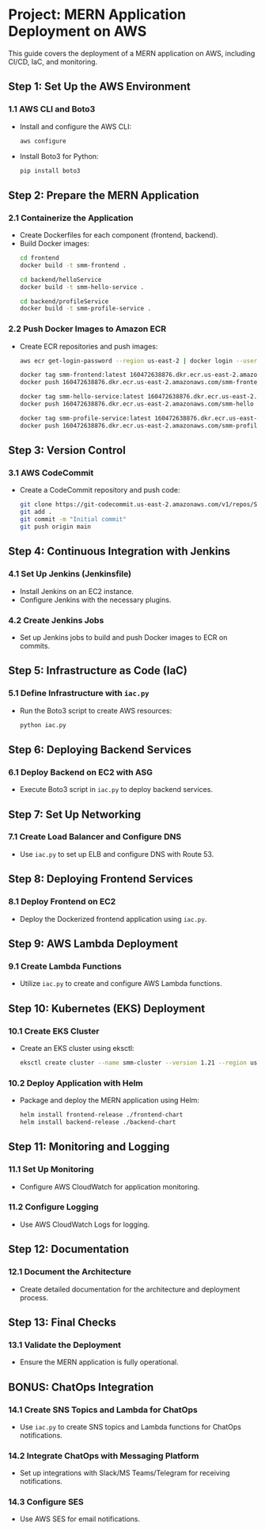 # Project: MERN Application Deployment on AWS

This guide covers the deployment of a MERN application on AWS, including CI/CD, IaC, and monitoring.

## Step 1: Set Up the AWS Environment

### 1.1 AWS CLI and Boto3
- Install and configure the AWS CLI:
  ```bash
  aws configure
  ```
- Install Boto3 for Python:
  ```bash
  pip install boto3
  ```

## Step 2: Prepare the MERN Application

### 2.1 Containerize the Application
- Create Dockerfiles for each component (frontend, backend).
- Build Docker images:
  ```bash
  cd frontend
  docker build -t smm-frontend .

  cd backend/helloService
  docker build -t smm-hello-service .

  cd backend/profileService
  docker build -t smm-profile-service .
  ```

### 2.2 Push Docker Images to Amazon ECR
- Create ECR repositories and push images:
  ```bash
  aws ecr get-login-password --region us-east-2 | docker login --username AWS --password-stdin 160472638876.dkr.ecr.us-east-2.amazonaws.com
  
  docker tag smm-frontend:latest 160472638876.dkr.ecr.us-east-2.amazonaws.com/smm-frontend:latest
  docker push 160472638876.dkr.ecr.us-east-2.amazonaws.com/smm-frontend:latest

  docker tag smm-hello-service:latest 160472638876.dkr.ecr.us-east-2.amazonaws.com/smm-hello-service:latest
  docker push 160472638876.dkr.ecr.us-east-2.amazonaws.com/smm-hello

  docker tag smm-profile-service:latest 160472638876.dkr.ecr.us-east-2.amazonaws.com/smm-profile-service:latest
  docker push 160472638876.dkr.ecr.us-east-2.amazonaws.com/smm-profile-service:latest
  ```

## Step 3: Version Control

### 3.1 AWS CodeCommit
- Create a CodeCommit repository and push code:
  ```bash
  git clone https://git-codecommit.us-east-2.amazonaws.com/v1/repos/SampleMERNwithMicroservices
  git add .
  git commit -m "Initial commit"
  git push origin main
  ```

## Step 4: Continuous Integration with Jenkins

### 4.1 Set Up Jenkins (Jenkinsfile)
- Install Jenkins on an EC2 instance.
- Configure Jenkins with the necessary plugins.

### 4.2 Create Jenkins Jobs
- Set up Jenkins jobs to build and push Docker images to ECR on commits.

## Step 5: Infrastructure as Code (IaC)

### 5.1 Define Infrastructure with `iac.py`
- Run the Boto3 script to create AWS resources:
  ```bash
  python iac.py
  ```

## Step 6: Deploying Backend Services

### 6.1 Deploy Backend on EC2 with ASG
- Execute Boto3 script in `iac.py` to deploy backend services.

## Step 7: Set Up Networking

### 7.1 Create Load Balancer and Configure DNS
- Use `iac.py` to set up ELB and configure DNS with Route 53.

## Step 8: Deploying Frontend Services

### 8.1 Deploy Frontend on EC2
- Deploy the Dockerized frontend application using `iac.py`.

## Step 9: AWS Lambda Deployment

### 9.1 Create Lambda Functions
- Utilize `iac.py` to create and configure AWS Lambda functions.

## Step 10: Kubernetes (EKS) Deployment

### 10.1 Create EKS Cluster
- Create an EKS cluster using eksctl:
  ```bash
  eksctl create cluster --name smm-cluster --version 1.21 --region us-east-2 --nodegroup-name standard-workers --node-type t3.medium --nodes 3 --nodes-min 1 --nodes-max 4 --managed

  ```

### 10.2 Deploy Application with Helm
- Package and deploy the MERN application using Helm:
  ```bash
  helm install frontend-release ./frontend-chart
  helm install backend-release ./backend-chart
  ```

## Step 11: Monitoring and Logging

### 11.1 Set Up Monitoring
- Configure AWS CloudWatch for application monitoring.

### 11.2 Configure Logging
- Use AWS CloudWatch Logs for logging.

## Step 12: Documentation

### 12.1 Document the Architecture
- Create detailed documentation for the architecture and deployment process.

## Step 13: Final Checks

### 13.1 Validate the Deployment
- Ensure the MERN application is fully operational.

## BONUS: ChatOps Integration

### 14.1 Create SNS Topics and Lambda for ChatOps
- Use `iac.py` to create SNS topics and Lambda functions for ChatOps notifications.

### 14.2 Integrate ChatOps with Messaging Platform
- Set up integrations with Slack/MS Teams/Telegram for receiving notifications.

### 14.3 Configure SES
- Use AWS SES for email notifications.